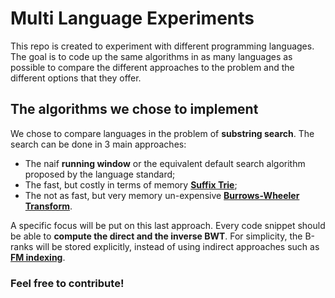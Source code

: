 # Multi Language Experiments
 This repo is created to experiment with different programming languages. The goal is to code up the same algorithms in as many languages as possible to compare the different approaches to the problem and the different options that they offer.

 ## The algorithms we chose to implement
We chose to compare languages in the problem of **substring search**. The search can be done in 3 main approaches:
- The naif **running window** or the equivalent default search algorithm proposed by the language standard;
- The fast, but costly in terms of memory [**Suffix Trie**](https://en.wikipedia.org/wiki/Suffix_tree);
- The not as fast, but very memory un-expensive [**Burrows-Wheeler Transform**](en.wikipedia.org/wiki/Burrows–Wheeler_transform).

A specific focus will be put on this last approach. Every code snippet should be able to **compute the direct and the inverse BWT**.
For simplicity, the B-ranks will be stored explicitly, instead of using indirect approaches such as [**FM indexing**](https://en.wikipedia.org/wiki/FM-index).

### Feel free to contribute!
